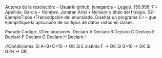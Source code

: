 Autores de la resolución: ◦ Usuario github. jonagarcia ◦ Legajo. 159.998-7 ◦ Apellido. Garcia ◦ Nombre. Jonatan Ariel • Número y título del trabajo. 02-EjemploTipos •Transcripción del enunciado. Diseñar un programa C++ que ejemplifique la aplicación de los tipos de datos
vistos en clases.

Pseudo Codigo:
//Declaraciones.
Declaro A
Declaro B
Declaro C
Declaro E
Declaro F
Declaro G
Declaro H
Declaro I

//Condiciones.
Si A+B+C=10 -> OK
Si E distinto F -> OK
Si G>10 -> OK
Si G<H -> OK
